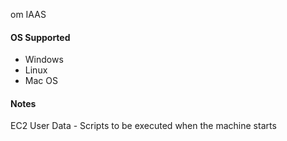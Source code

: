om
IAAS

#### OS Supported
- Windows
- Linux
- Mac OS

#### Notes

EC2 User Data - Scripts to be executed when the machine starts
